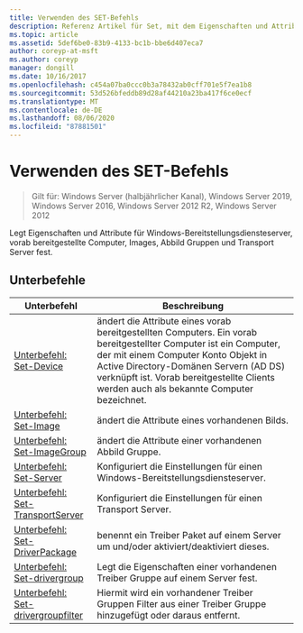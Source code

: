 ```yaml
---
title: Verwenden des SET-Befehls
description: Referenz Artikel für Set, mit dem Eigenschaften und Attribute für Windows-Bereitstellungsdiensteserver, vorab bereitgestellte Computer, Images, Abbild Gruppen und Transport Server festgelegt werden.
ms.topic: article
ms.assetid: 5def6be0-83b9-4133-bc1b-bbe6d407eca7
author: coreyp-at-msft
ms.author: coreyp
manager: dongill
ms.date: 10/16/2017
ms.openlocfilehash: c454a07ba0ccc0b3a78432ab0cff701e5f7ea1b8
ms.sourcegitcommit: 53d526bfeddb89d28af44210a23ba417f6ce0ecf
ms.translationtype: MT
ms.contentlocale: de-DE
ms.lasthandoff: 08/06/2020
ms.locfileid: "87881501"
---
```

# <a name="using-the-set-command"></a>Verwenden des SET-Befehls

> Gilt für: Windows Server (halbjährlicher Kanal), Windows Server 2019, Windows Server 2016, Windows Server 2012 R2, Windows Server 2012

Legt Eigenschaften und Attribute für Windows-Bereitstellungsdiensteserver, vorab bereitgestellte Computer, Images, Abbild Gruppen und Transport Server fest.

## <a name="subcommands"></a>Unterbefehle
|Unterbefehl|Beschreibung|
|-------|--------|
|[Unterbefehl: Set-Device](subcommand-set-device.md)|ändert die Attribute eines vorab bereitgestellten Computers. Ein vorab bereitgestellter Computer ist ein Computer, der mit einem Computer Konto Objekt in Active Directory-Domänen Servern (AD DS) verknüpft ist. Vorab bereitgestellte Clients werden auch als bekannte Computer bezeichnet.|
|[Unterbefehl: Set-Image](subcommand-set-image.md)|ändert die Attribute eines vorhandenen Bilds.|
|[Unterbefehl: Set-ImageGroup](subcommand-set-imagegroup.md)|ändert die Attribute einer vorhandenen Abbild Gruppe.|
|[Unterbefehl: Set-Server](subcommand-set-server.md)|Konfiguriert die Einstellungen für einen Windows-Bereitstellungsdiensteserver.|
|[Unterbefehl: Set-TransportServer](subcommand-set-transportserver.md)|Konfiguriert die Einstellungen für einen Transport Server.|
|[Unterbefehl: Set-DriverPackage](subcommand-set-driverpackage.md)|benennt ein Treiber Paket auf einem Server um und/oder aktiviert/deaktiviert dieses.|
|[Unterbefehl: Set-drivergroup](subcommand-set-drivergroup.md)|Legt die Eigenschaften einer vorhandenen Treiber Gruppe auf einem Server fest.|
|[Unterbefehl: Set-drivergroupfilter](subcommand-set-drivergroupfilter.md)|Hiermit wird ein vorhandener Treiber Gruppen Filter aus einer Treiber Gruppe hinzugefügt oder daraus entfernt.|
